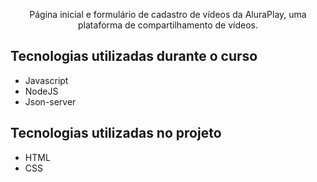 <p align="center">Página inicial e formulário de cadastro de vídeos da AluraPlay, uma plataforma de compartilhamento de vídeos.</p>

## Tecnologias utilizadas durante o curso
* Javascript
* NodeJS
* Json-server

## Tecnologias utilizadas no projeto
* HTML
* CSS
